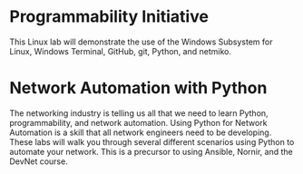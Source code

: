 # Programmability Initiative
This Linux lab will demonstrate the use of the Windows Subsystem for Linux, Windows Terminal, GitHub, git, Python, and netmiko.

# Network Automation with Python
The networking industry is telling us all that we need to learn Python, programmability, and network automation. Using Python for Network Automation is a skill that all network engineers need to be developing. These labs will walk you through several different scenarios using Python to automate your network. This is a precursor to using Ansible, Nornir, and the DevNet course.
